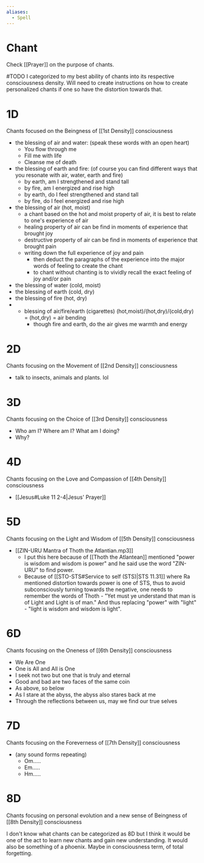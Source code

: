 ```yaml
---
aliases:
  - Spell
---
```

# Chant
Check [[Prayer]] on the purpose of chants.

#TODO I categorized to my best ability of chants into its respective consciousness density. Will need to create instructions on how to create personalized chants if one so have the distortion towards that.
# 1D
Chants focused on the Beingness of [[1st Density]] consciousness
- the blessing of air and water: (speak these words with an open heart)
	- You flow through me
	- Fill me with life
	- Cleanse me of death 
- the blessing of earth and fire: (of course you can find different ways that you resonate with air, water, earth and fire)
	- by earth, am I strengthened and stand tall
	- by fire, am I energized and rise high
	- by earth, do I feel strengthened and stand tall
	- by fire, do I feel energized and rise high
- the blessing of air (hot, moist)
	- a chant based on the hot and moist property of air, it is best to relate to one's experience of air
	- healing property of air can be find in moments of experience that brought joy
	- destructive property of air can be find in moments of experience that brought pain
	- writing down the full experience of joy and pain
		- then deduct the paragraphs of the experience into the major words of feeling to create the chant
		- to chant without chanting is to vividly recall the exact feeling of joy and/or pain 
- the blessing of water (cold, moist)
- the blessing of earth (cold, dry)
- the blessing of fire (hot, dry)
- - blessing of air/fire/earth (cigarettes) (hot,moist)/(hot,dry)/(cold,dry) = (hot,dry) = air bending
	- though fire and earth, do the air gives me warmth and energy
# 2D
Chants focusing on the Movement of [[2nd Density]] consciousness
- talk to insects, animals and plants. lol
# 3D
Chants focusing on the Choice of [[3rd Density]] consciousness
- Who am I? Where am I? What am I doing?
- Why? 
# 4D
Chants focusing on the Love and Compassion of [[4th Density]] consciousness
- [[Jesus#Luke 11 2-4|Jesus' Prayer]]
# 5D
Chants focusing on the Light and Wisdom of [[5th Density]] consciousness
- [[ZIN-URU Mantra of Thoth the Atlantian.mp3]]
	- I put this here because of [[Thoth the Atlantean]] mentioned "power is wisdom and wisdom is power" and he said use the word "ZIN-URU" to find power.
	- Because of [[STO-STS#Service to self (STS)|STS 11.31]] where Ra mentioned distortion towards power is one of STS, thus to avoid subconsciously turning towards the negative, one needs to remember the words of Thoth - "Yet must ye understand that man is of Light and Light is of man." And thus replacing "power" with "light" - "light is wisdom and wisdom is light".
# 6D
Chants focusing on the Oneness of [[6th Density]] consciousness
- We Are One
- One is All and All is One
- I seek not two but one that is truly and eternal 
- Good and bad are two faces of the same coin 
- As above, so below
- As I stare at the abyss, the abyss also stares back at me
- Through the reflections between us, may we find our true selves 
# 7D
Chants focusing on the Foreverness of [[7th Density]] consciousness
- (any sound forms repeating)
	- Om.....
	- Em.....
	- Hm.....
# 8D
Chants focusing on personal evolution and a new sense of Beingness of [[8th Density]] consciousness

I don't know what chants can be categorized as 8D but I think it would be one of the act to learn new chants and gain new understanding. It would also be something of a phoenix. Maybe in consciousness term, of total forgetting.